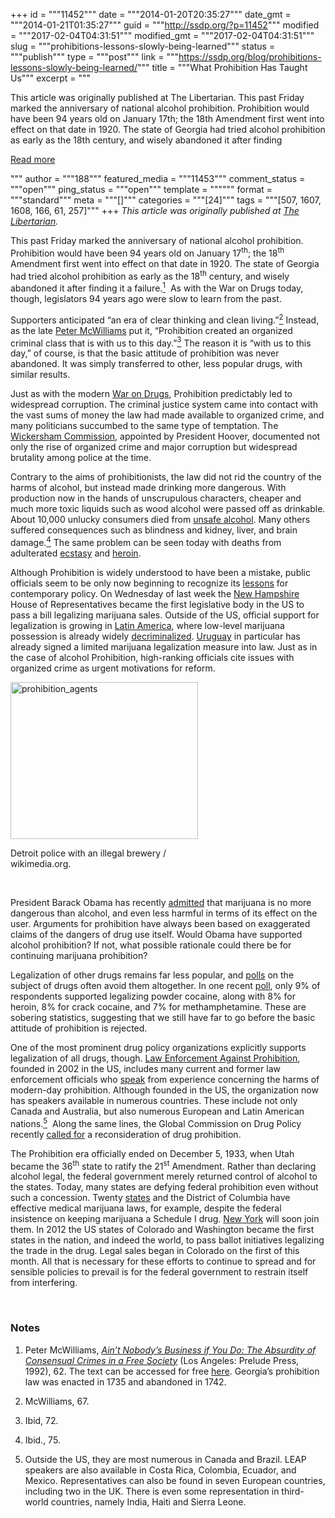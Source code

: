 +++
id = """11452"""
date = """2014-01-20T20:35:27"""
date_gmt = """2014-01-21T01:35:27"""
guid = """http://ssdp.org/?p=11452"""
modified = """2017-02-04T04:31:51"""
modified_gmt = """2017-02-04T04:31:51"""
slug = """prohibitions-lessons-slowly-being-learned"""
status = """publish"""
type = """post"""
link = """https://ssdp.org/blog/prohibitions-lessons-slowly-being-learned/"""
title = """What Prohibition Has Taught Us"""
excerpt = """<p>This article was originally published at The Libertarian. This past Friday marked the anniversary of national alcohol prohibition. Prohibition would have been 94 years old on January 17th; the 18th Amendment first went into effect on that date in 1920. The state of Georgia had tried alcohol prohibition as early as the 18th century, and wisely abandoned it after finding</p>
<div class="h10"></div>
<p><a class="more-link2 flat" href="https://ssdp.org/blog/prohibitions-lessons-slowly-being-learned/">Read more</a></p>
"""
author = """188"""
featured_media = """11453"""
comment_status = """open"""
ping_status = """open"""
template = """"""
format = """standard"""
meta = """[]"""
categories = """[24]"""
tags = """[507, 1607, 1608, 166, 61, 257]"""
+++
<em>This article was originally published at <a href="http://the-libertarian.co.uk" target="_blank">The Libertarian</a>.</em>



This past Friday marked the anniversary of national alcohol prohibition. Prohibition would have been 94 years old on January 17<sup>th</sup>; the 18<sup>th</sup> Amendment first went into effect on that date in 1920. The state of Georgia had tried alcohol prohibition as early as the 18<sup>th</sup> century, and wisely abandoned it after finding it a failure.<a href="”#notes”"><sup>1</sup></a>  As with the War on Drugs today, though, legislators 94 years ago were slow to learn from the past.



Supporters anticipated “an era of clear thinking and clean living.”<a href="”#notes”"><sup>2</sup></a> Instead, as the late <a href="http://the-libertarian.co.uk/peter-mcwilliams-10-sensible-quotes/" target="_blank">Peter McWilliams</a> put it, “Prohibition created an organized criminal class that is with us to this day.”<a href="”#notes”"><sup>3</sup></a> The reason it is “with us to this day,” of course, is that the basic attitude of prohibition was never abandoned. It was simply transferred to other, less popular drugs, with similar results.



Just as with the modern <a href="https://www.youtube.com/watch?v=4KH3_0XjmT0" target="_blank">War on Drugs</a>, Prohibition predictably led to widespread corruption. The criminal justice system came into contact with the vast sums of money the law had made available to organized crime, and many politicians succumbed to the same type of temptation. The <a href="http://www.lexisnexis.com/documents/academic/upa_cis/1965_WickershamCommPt1.pdf" target="_blank">Wickersham Commission</a>, appointed by President Hoover, documented not only the rise of organized crime and major corruption but widespread brutality among police at the time.



Contrary to the aims of prohibitionists, the law did not rid the country of the harms of alcohol, but instead made drinking more dangerous. With production now in the hands of unscrupulous characters, cheaper and much more toxic liquids such as wood alcohol were passed off as drinkable. About 10,000 unlucky consumers died from <a href="http://www.reuters.com/article/2013/12/03/us-usa-prohibition-idUSBRE9B20D120131203" target="_blank">unsafe alcohol</a>. Many others suffered consequences such as blindness and kidney, liver, and brain damage.<a href="”#notes”"><sup>4</sup></a> The same problem can be seen today with deaths from adulterated <a href="http://the-libertarian.co.uk/pma-deaths-highligh-need-legal-mdma/" target="_blank">ecstasy</a> and <a href="http://stopthedrugwar.org/chronicle/2010/jan/22/feature_anthraxtainted_heroin_ta" target="_blank">heroin</a>.



Although Prohibition is widely understood to have been a mistake, public officials seem to be only now beginning to recognize its <a href="http://www.fee.org/the_freeman/detail/the-fiasco-of-prohibition" target="_blank">lessons</a> for contemporary policy. On Wednesday of last week the <a href="http://the-libertarian.co.uk/new-hampshire-marijuana-laws-catching-up-with-new-england/" target="_blank">New Hampshire</a> House of Representatives became the first legislative body in the US to pass a bill legalizing marijuana sales. Outside of the US, official support for legalization is growing in <a href="http://ssdp.org/news/blog/legalization-enthusiasm-on-the-march-in-latin-america/" target="_blank">Latin America</a>, where low-level marijuana possession is already widely <a href="http://the-libertarian.co.uk/ecuador-latest-in-latin-america-to-decriminalize-drugs/" target="_blank">decriminalized</a>. <a href="http://www.economist.com/blogs/americasview/2013/12/uruguays-cannabis-law" target="_blank">Uruguay</a> in particular has already signed a limited marijuana legalization measure into law. Just as in the case of alcohol Prohibition, high-ranking officials cite issues with organized crime as urgent motivations for reform.



<div id="attachment_11453" style="width: 310px" class="wp-caption aligncenter"><a href="/assets/2014/01/prohibition_agents.jpg"><img class="size-medium wp-image-11453" alt="prohibition_agents" src="http://ssdp.org/assets/2014/01/prohibition_agents-300x251.jpg" width="300" height="251" /></a><p class="wp-caption-text">Detroit police with an illegal brewery / wikimedia.org.</p></div>



&nbsp;



President Barack Obama has recently <a href="http://www.independent.co.uk/news/world/americas/barack-obama-says-marijuana-is-no-more-dangerous-than-alcohol-9070594.html" target="_blank">admitted</a> that marijuana is no more dangerous than alcohol, and even less harmful in terms of its effect on the user. Arguments for prohibition have always been based on exaggerated claims of the dangers of drug use itself. Would Obama have supported alcohol prohibition? If not, what possible rationale could there be for continuing marijuana prohibition?



Legalization of other drugs remains far less popular, and <a href="http://pollingreport.com/drugs.htm" target="_blank">polls</a> on the subject of drugs often avoid them altogether. In one recent <a href="http://www.angusreidglobal.com/polls/45091/americans-decry-war-on-drugs-support-legalizing-marijuana/" target="_blank">poll</a>, only 9% of respondents supported legalizing powder cocaine, along with 8% for heroin, 8% for crack cocaine, and 7% for methamphetamine. These are sobering statistics, suggesting that we still have far to go before the basic attitude of prohibition is rejected.



One of the most prominent drug policy organizations explicitly supports legalization of all drugs, though. <a href="http://www.leap.cc/about/vision-mission/" target="_blank">Law Enforcement Against Prohibition</a>, founded in 2002 in the US, includes many current and former law enforcement officials who <a href="http://www.leap.cc/speaker-list/" target="_blank">speak</a> from experience concerning the harms of modern-day prohibition. Although founded in the US, the organization now has speakers available in numerous countries. These include not only Canada and Australia, but also numerous European and Latin American nations.<a href="”#notes”"><sup>5</sup></a>  Along the same lines, the Global Commission on Drug Policy recently <a href="http://www.independent.co.uk/news/world/politics/calls-to-legalise-cannabis-and-ecstasy-2292485.html" target="_blank">called for</a> a reconsideration of drug prohibition.



The Prohibition era officially ended on December 5, 1933, when Utah became the 36<sup>th</sup> state to ratify the 21<sup>st</sup> Amendment. Rather than declaring alcohol legal, the federal government merely returned control of alcohol to the states. Today, many states are defying federal prohibition even without such a concession. Twenty <a href="http://www.mpp.org/states/" target="_blank">states</a> and the District of Columbia have effective medical marijuana laws, for example, despite the federal insistence on keeping marijuana a Schedule I drug. <a href="http://www.independent.co.uk/news/world/americas/new-york-to-legalise-medical-use-of-marijuana-9039806.html" target="_blank">New York</a> will soon join them. In 2012 the US states of Colorado and Washington became the first states in the nation, and indeed the world, to pass ballot initiatives legalizing the trade in the drug. Legal sales began in Colorado on the first of this month. All that is necessary for these efforts to continue to spread and for sensible policies to prevail is for the federal government to restrain itself from interfering.



&nbsp;

<h3 id="”#notes”">Notes</h3>

1. Peter McWilliams, <i><a href="http://www.amazon.com/Aint-Nobodys-Business-You-Consensual/dp/192976717X/ref=sr_1_1?ie=UTF8&amp;qid=1389754639&amp;sr=8-1" target="_blank">Ain’t Nobody’s Business if You Do: The Absurdity of Consensual Crimes in a Free Society</a></i> (Los Angeles: Prelude Press, 1992), 62. The text can be accessed for free <a href="http://www.drugsense.org/mcwilliams/www.mcwilliams.com/books/books/aint/toc0.htm" target="_blank">here</a>. Georgia’s prohibition law was enacted in 1735 and abandoned in 1742.



2. McWilliams, 67.



3. Ibid, 72.



4. Ibid., 75.



5. Outside the US, they are most numerous in Canada and Brazil. LEAP speakers are also available in Costa Rica, Colombia, Ecuador, and Mexico. Representatives can also be found in seven European countries, including two in the UK. There is even some representation in third-world countries, namely India, Haiti and Sierra Leone.
